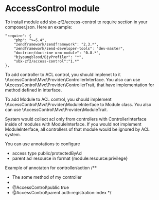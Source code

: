 # AccessControl module

To install module add sbx-zf2/access-control to require section in your composer.json.
Here an example:
```
"require": {
	"php": ">=5.4",
	"zendframework/zendframework": "2.3.*",
	"zendframework/zend-developer-tools": "dev-master",
	"doctrine/doctrine-orm-module": "0.8.*",
	"bjyoungblood/BjyProfiler": "*",
	"sbx-zf2/access-control":"1.*"
},
```

To add controller to ACL control, you should implenet to it \AccessControl\Mvc\Provider\ControllerInterface. You also can use \AccessControl\Mvc\Provider\ControllerTrait, that have implementation for method defined in interface.

To add Module to ACL control, you should implement \AccessControl\Mvc\Provider\ModuleInterface to Module class. You also can use  \AccessControl\Mvc\Provider\ModuleTrait.

System would collect acl only from controllers with ControllerInterface inside of modules with ModuleInterface. If you would not implement ModuleInterface, all controllers of that module would be ignored by ACL system.

You can use annotations to configure
 - access type public/protectedByAcl
 - parent acl resource in format {module:resource:privilege}

Example of annotaton for controller/action
/**
 * The some method of my controller
 *
 * @AccessControl\public true
 * @AccessControl\parent auth:registration:index
 */
